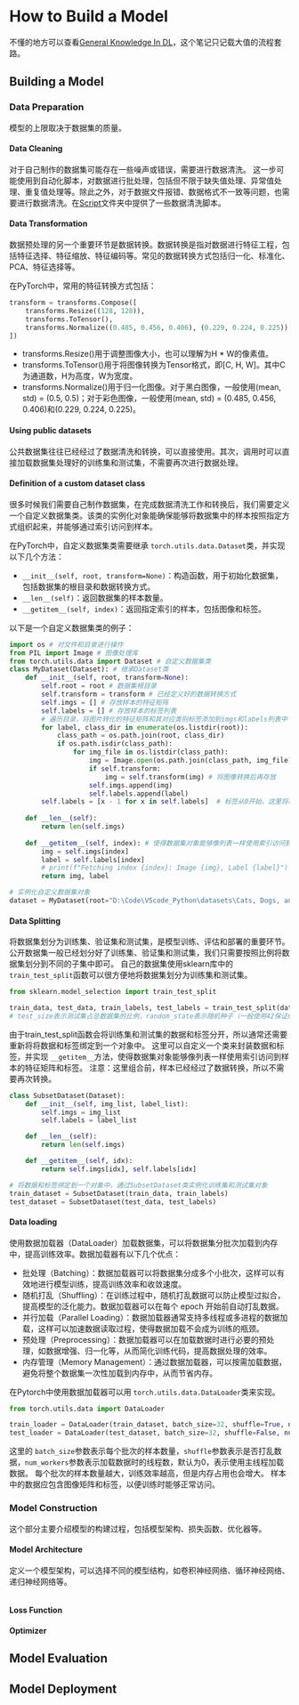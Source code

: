 # How to Build a Model
不懂的地方可以查看[General Knowledge In DL](./General%20Knowledge%20In%20DL.md)，这个笔记只记载大值的流程套路。
## Building a Model

### Data Preparation

模型的上限取决于数据集的质量。

#### Data Cleaning

对于自己制作的数据集可能存在一些噪声或错误，需要进行数据清洗。
这一步可能使用到自动化脚本，对数据进行批处理，包括但不限于缺失值处理、异常值处理、重复值处理等。除此之外，对于数据文件报错、数据格式不一致等问题，也需要进行数据清洗。在[Script](./Script/)文件夹中提供了一些数据清洗脚本。

#### Data Transformation

数据预处理的另一个重要环节是数据转换。数据转换是指对数据进行特征工程，包括特征选择、特征缩放、特征编码等。常见的数据转换方式包括归一化、标准化、PCA、特征选择等。

在PyTorch中，常用的特征转换方式包括：

```python
transform = transforms.Compose([
    transforms.Resize((128, 128)),
    transforms.ToTensor(),
    transforms.Normalize((0.485, 0.456, 0.406), (0.229, 0.224, 0.225))
])
```

- transforms.Resize()用于调整图像大小，也可以理解为H * W的像素值。
- transforms.ToTensor()用于将图像转换为Tensor格式，即[C, H, W]。其中C为通道数，H为高度，W为宽度。
- transforms.Normalize()用于归一化图像。对于黑白图像，一般使用(mean, std) = (0.5, 0.5)；对于彩色图像，一般使用(mean, std) = (0.485, 0.456, 0.406)和(0.229, 0.224, 0.225)。

#### Using public datasets

公共数据集往往已经经过了数据清洗和转换，可以直接使用。其次，调用时可以直接加载数据集处理好的训练集和测试集，不需要再次进行数据处理。

#### Definition of a custom dataset class

很多时候我们需要自己制作数据集，在完成数据清洗工作和转换后，我们需要定义一个自定义数据集类。该类的实例化对象能确保能够将数据集中的样本按照指定方式组织起来，并能够通过索引访问到样本。

在PyTorch中，自定义数据集类需要继承 `torch.utils.data.Dataset`类，并实现以下几个方法：

- `__init__(self, root, transform=None)`：构造函数，用于初始化数据集，包括数据集的根目录和数据转换方式。
- `__len__(self)`：返回数据集的样本数量。
- `__getitem__(self, index)`：返回指定索引的样本，包括图像和标签。

以下是一个自定义数据集类的例子：

```python
import os # 对文件和目录进行操作
from PIL import Image # 图像处理库
from torch.utils.data import Dataset # 自定义数据集类
class MyDataset(Dataset): # 继承Dataset类
    def __init__(self, root, transform=None):
        self.root = root # 数据集根目录
        self.transform = transform # 已经定义好的数据转换方式
        self.imgs = [] # 存放样本的特征矩阵
        self.labels = [] # 存放样本的标签列表
        # 遍历目录，将图片转化的特征矩阵和其对应类别标签添加到imgs和labels列表中
        for label, class_dir in enumerate(os.listdir(root)):
            class_path = os.path.join(root, class_dir)
            if os.path.isdir(class_path):
                for img_file in os.listdir(class_path):
                    img = Image.open(os.path.join(class_path, img_file)).convert("RGB") # 以RGB模式打开图片
                    if self.transform:
                        img = self.transform(img) # 将图像转换后再存放
                    self.imgs.append(img)
                    self.labels.append(label)
        self.labels = [x - 1 for x in self.labels]  # 标签从0开始，这里将标签从1开始。CrossEntropyLoss 要求目标标签在 [0, C-1] 范围内
      
    def __len__(self):
        return len(self.imgs)
  
    def __getitem__(self, index): # 使得数据集对象能够像列表一样使用索引访问到样本的特征矩阵和标签
        img = self.imgs[index]
        label = self.labels[index]
        # print(f"Fetching index {index}: Image {img}, Label {label}")  # 打印取出的样本和标签
        return img, label

# 实例化自定义数据集对象
dataset = MyDataset(root="D:\Code\VScode_Python\datasets\Cats, Dogs, and Foxes", transform=transform)

```

#### Data Splitting

将数据集划分为训练集、验证集和测试集，是模型训练、评估和部署的重要环节。
公开数据集一般已经划分好了训练集、验证集和测试集，我们只需要按照比例将数据集划分到不同的子集中即可。
自己的数据集使用sklearn库中的 `train_test_split`函数可以很方便地将数据集划分为训练集和测试集。

```python
from sklearn.model_selection import train_test_split

train_data, test_data, train_labels, test_labels = train_test_split(data, labels, test_size=0.2, random_state=42)
# test_size表示测试集占总数据集的比例，random_state表示随机种子（一般使用42保证结果的一致性），用于保证划分的一致性。
```

由于train_test_split函数会将训练集和测试集的数据和标签分开，所以通常还需要重新将将数据和标签绑定到一个对象中。
这里可以自定义一个类来封装数据和标签，并实现 `__getitem__`方法，使得数据集对象能够像列表一样使用索引访问到样本的特征矩阵和标签。
注意：这里组合前，样本已经经过了数据转换，所以不需要再次转换。

```python
class SubsetDataset(Dataset):
    def __init__(self, img_list, label_list):
        self.imgs = img_list
        self.labels = label_list

    def __len__(self):
        return len(self.imgs)

    def __getitem__(self, idx):
        return self.imgs[idx], self.labels[idx]

# 将数据和标签绑定到一个对象中，通过SubsetDataset类实例化训练集和测试集对象
train_dataset = SubsetDataset(train_data, train_labels)
test_dataset = SubsetDataset(test_data, test_labels)
```

#### Data loading

使用数据加载器（DataLoader）加载数据集，可以将数据集分批次加载到内存中，提高训练效率。数据加载器有以下几个优点：

- 批处理（Batching）：数据加载器可以将数据集分成多个小批次，这样可以有效地进行模型训练，提高训练效率和收敛速度。
- 随机打乱（Shuffling）：在训练过程中，随机打乱数据可以防止模型过拟合，提高模型的泛化能力。数据加载器可以在每个 epoch 开始前自动打乱数据。
- 并行加载（Parallel Loading）：数据加载器通常支持多线程或多进程的数据加载，这样可以加速数据读取过程，使得数据加载不会成为训练的瓶颈。
- 预处理（Preprocessing）：数据加载器可以在加载数据时进行必要的预处理，如数据增强、归一化等，从而简化训练代码，提高数据处理的效率。
- 内存管理（Memory Management）：通过数据加载器，可以按需加载数据，避免将整个数据集一次性加载到内存中，从而节省内存。

在Pytorch中使用数据加载器可以用 `torch.utils.data.DataLoader`类来实现。

```python
from torch.utils.data import DataLoader

train_loader = DataLoader(train_dataset, batch_size=32, shuffle=True, num_workers=4)
test_loader = DataLoader(test_dataset, batch_size=32, shuffle=False, num_workers=4)
```

这里的 `batch_size`参数表示每个批次的样本数量，`shuffle`参数表示是否打乱数据，`num_workers`参数表示加载数据时的线程数，默认为0，表示使用主线程加载数据。
每个批次的样本数量越大，训练效率越高，但是内存占用也会增大。
样本中的数据应包含图像矩阵和标签，以便训练时能够正常访问。

### Model Construction
这个部分主要介绍模型的构建过程，包括模型架构、损失函数、优化器等。

#### Model Architecture
定义一个模型架构，可以选择不同的模型结构，如卷积神经网络、循环神经网络、递归神经网络等。
```python

```


#### Loss Function

#### Optimizer

## Model Evaluation

## Model Deployment
